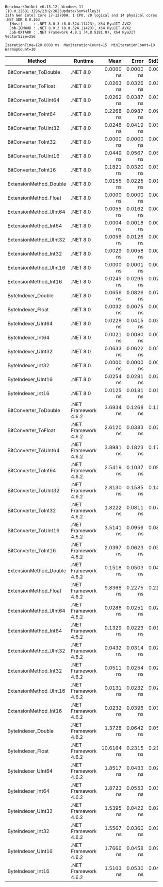 ```

BenchmarkDotNet v0.13.12, Windows 11 (10.0.22631.3296/23H2/2023Update/SunValley3)
12th Gen Intel Core i7-12700H, 1 CPU, 20 logical and 14 physical cores
.NET SDK 8.0.103
  [Host]     : .NET 8.0.3 (8.0.324.11423), X64 RyuJIT AVX2
  Job-ICMWHD : .NET 8.0.3 (8.0.324.11423), X64 RyuJIT AVX2
  Job-OXTARK : .NET Framework 4.8.1 (4.8.9181.0), X64 RyuJIT VectorSize=256

IterationTime=120.0000 ms  MaxIterationCount=15  MinIterationCount=10  
WarmupCount=10  

```

| Method                 | Runtime              |       Mean |     Error |    StdDev |     Median |  Ratio | RatioSD |
|------------------------|----------------------|-----------:|----------:|----------:|-----------:|-------:|--------:|
| BitConverter_ToDouble  | .NET 8.0             |  0.0000 ns | 0.0000 ns | 0.0000 ns |  0.0000 ns |  0.000 |    0.00 |
| BitConverter_ToFloat   | .NET 8.0             |  0.0263 ns | 0.0326 ns | 0.0305 ns |  0.0191 ns |  0.139 |    0.16 |
| BitConverter_ToUInt64  | .NET 8.0             |  0.0262 ns | 0.0387 ns | 0.0362 ns |  0.0046 ns |  0.155 |    0.23 |
| BitConverter_ToInt64   | .NET 8.0             |  0.2268 ns | 0.0987 ns | 0.0923 ns |  0.2145 ns |  1.299 |    0.64 |
| BitConverter_ToUInt32  | .NET 8.0             |  0.0248 ns | 0.0419 ns | 0.0371 ns |  0.0029 ns |  0.160 |    0.26 |
| BitConverter_ToInt32   | .NET 8.0             |  0.0000 ns | 0.0000 ns | 0.0000 ns |  0.0000 ns |  0.000 |    0.00 |
| BitConverter_ToUInt16  | .NET 8.0             |  0.0449 ns | 0.0567 ns | 0.0502 ns |  0.0401 ns |  0.284 |    0.35 |
| BitConverter_ToInt16   | .NET 8.0             |  0.1821 ns | 0.0320 ns | 0.0300 ns |  0.1841 ns |  1.000 |    0.00 |
| ExtensionMethod_Double | .NET 8.0             |  0.0155 ns | 0.0225 ns | 0.0199 ns |  0.0073 ns |  0.103 |    0.14 |
| ExtensionMethod_Float  | .NET 8.0             |  0.0000 ns | 0.0000 ns | 0.0000 ns |  0.0000 ns |  0.000 |    0.00 |
| ExtensionMethod_UInt64 | .NET 8.0             |  0.0055 ns | 0.0162 ns | 0.0096 ns |  0.0000 ns |  0.032 |    0.06 |
| ExtensionMethod_Int64  | .NET 8.0             |  0.0004 ns | 0.0018 ns | 0.0012 ns |  0.0000 ns |  0.003 |    0.01 |
| ExtensionMethod_UInt32 | .NET 8.0             |  0.0056 ns | 0.0126 ns | 0.0083 ns |  0.0000 ns |  0.038 |    0.06 |
| ExtensionMethod_Int32  | .NET 8.0             |  0.0029 ns | 0.0058 ns | 0.0038 ns |  0.0006 ns |  0.019 |    0.03 |
| ExtensionMethod_UInt16 | .NET 8.0             |  0.0000 ns | 0.0001 ns | 0.0001 ns |  0.0000 ns |  0.000 |    0.00 |
| ExtensionMethod_Int16  | .NET 8.0             |  0.0245 ns | 0.0295 ns | 0.0247 ns |  0.0147 ns |  0.133 |    0.13 |
| ByteIndexer_Double     | .NET 8.0             |  0.0656 ns | 0.0826 ns | 0.0773 ns |  0.0519 ns |  0.382 |    0.45 |
| ByteIndexer_Float      | .NET 8.0             |  0.0032 ns | 0.0075 ns | 0.0050 ns |  0.0000 ns |  0.021 |    0.03 |
| ByteIndexer_UInt64     | .NET 8.0             |  0.0228 ns | 0.0415 ns | 0.0324 ns |  0.0000 ns |  0.116 |    0.17 |
| ByteIndexer_Int64      | .NET 8.0             |  0.0021 ns | 0.0080 ns | 0.0071 ns |  0.0000 ns |  0.011 |    0.04 |
| ByteIndexer_UInt32     | .NET 8.0             |  0.0633 ns | 0.0622 ns | 0.0582 ns |  0.0535 ns |  0.351 |    0.31 |
| ByteIndexer_Int32      | .NET 8.0             |  0.0000 ns | 0.0000 ns | 0.0000 ns |  0.0000 ns |  0.000 |    0.00 |
| ByteIndexer_UInt16     | .NET 8.0             |  0.0254 ns | 0.0281 ns | 0.0263 ns |  0.0145 ns |  0.141 |    0.16 |
| ByteIndexer_Int16      | .NET 8.0             |  0.0125 ns | 0.0181 ns | 0.0131 ns |  0.0102 ns |  0.074 |    0.09 |
| BitConverter_ToDouble  | .NET Framework 4.6.2 |  3.6934 ns | 0.1268 ns | 0.1124 ns |  3.6939 ns | 20.799 |    3.77 |
| BitConverter_ToFloat   | .NET Framework 4.6.2 |  2.6120 ns | 0.0383 ns | 0.0253 ns |  2.6139 ns | 15.285 |    2.90 |
| BitConverter_ToUInt64  | .NET Framework 4.6.2 |  3.8981 ns | 0.1823 ns | 0.1705 ns |  3.8757 ns | 21.973 |    3.85 |
| BitConverter_ToInt64   | .NET Framework 4.6.2 |  2.5419 ns | 0.1037 ns | 0.0970 ns |  2.5602 ns | 14.352 |    2.66 |
| BitConverter_ToUInt32  | .NET Framework 4.6.2 |  2.8130 ns | 0.1585 ns | 0.1483 ns |  2.8005 ns | 15.833 |    2.67 |
| BitConverter_ToInt32   | .NET Framework 4.6.2 |  1.8222 ns | 0.0811 ns | 0.0759 ns |  1.8284 ns | 10.273 |    1.81 |
| BitConverter_ToUInt16  | .NET Framework 4.6.2 |  3.5141 ns | 0.0956 ns | 0.0894 ns |  3.4825 ns | 19.816 |    3.46 |
| BitConverter_ToInt16   | .NET Framework 4.6.2 |  2.0397 ns | 0.0623 ns | 0.0553 ns |  2.0267 ns | 11.491 |    2.12 |
| ExtensionMethod_Double | .NET Framework 4.6.2 |  0.1518 ns | 0.0503 ns | 0.0470 ns |  0.1379 ns |  0.844 |    0.27 |
| ExtensionMethod_Float  | .NET Framework 4.6.2 |  9.8368 ns | 0.2275 ns | 0.2128 ns |  9.8141 ns | 55.367 |    8.93 |
| ExtensionMethod_UInt64 | .NET Framework 4.6.2 |  0.0286 ns | 0.0251 ns | 0.0222 ns |  0.0254 ns |  0.169 |    0.15 |
| ExtensionMethod_Int64  | .NET Framework 4.6.2 |  0.1329 ns | 0.0223 ns | 0.0161 ns |  0.1320 ns |  0.783 |    0.22 |
| ExtensionMethod_UInt32 | .NET Framework 4.6.2 |  0.0432 ns | 0.0314 ns | 0.0278 ns |  0.0401 ns |  0.237 |    0.14 |
| ExtensionMethod_Int32  | .NET Framework 4.6.2 |  0.0511 ns | 0.0254 ns | 0.0238 ns |  0.0468 ns |  0.288 |    0.14 |
| ExtensionMethod_UInt16 | .NET Framework 4.6.2 |  0.0131 ns | 0.0232 ns | 0.0217 ns |  0.0000 ns |  0.077 |    0.13 |
| ExtensionMethod_Int16  | .NET Framework 4.6.2 |  0.0232 ns | 0.0396 ns | 0.0370 ns |  0.0000 ns |  0.138 |    0.21 |
| ByteIndexer_Double     | .NET Framework 4.6.2 |  1.3728 ns | 0.0642 ns | 0.0536 ns |  1.3892 ns |  7.804 |    1.51 |
| ByteIndexer_Float      | .NET Framework 4.6.2 | 10.6164 ns | 0.2315 ns | 0.2165 ns | 10.5507 ns | 59.928 |   10.87 |
| ByteIndexer_UInt64     | .NET Framework 4.6.2 |  1.8517 ns | 0.0433 ns | 0.0258 ns |  1.8589 ns | 10.612 |    2.10 |
| ByteIndexer_Int64      | .NET Framework 4.6.2 |  1.8723 ns | 0.0553 ns | 0.0366 ns |  1.8730 ns | 10.963 |    2.13 |
| ByteIndexer_UInt32     | .NET Framework 4.6.2 |  1.5395 ns | 0.0422 ns | 0.0279 ns |  1.5413 ns |  9.023 |    1.79 |
| ByteIndexer_Int32      | .NET Framework 4.6.2 |  1.5567 ns | 0.0360 ns | 0.0238 ns |  1.5558 ns |  9.104 |    1.70 |
| ByteIndexer_UInt16     | .NET Framework 4.6.2 |  1.7666 ns | 0.0458 ns | 0.0272 ns |  1.7676 ns | 10.120 |    1.98 |
| ByteIndexer_Int16      | .NET Framework 4.6.2 |  1.5103 ns | 0.0530 ns | 0.0470 ns |  1.5067 ns |  8.510 |    1.56 |
